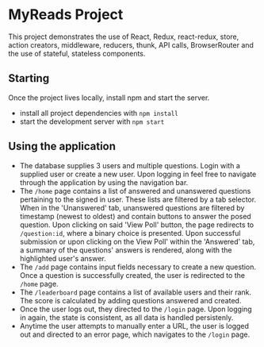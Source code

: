 # MyReads Project

This project demonstrates the use of React, Redux, react-redux, store,  action creators, middleware, reducers, thunk, API calls, BrowserRouter and the use of stateful, stateless components.

## Starting

Once the project lives locally, install npm and start the server.

* install all project dependencies with `npm install`
* start the development server with `npm start`

## Using the application

* The database supplies 3 users and multiple questions. Login with a supplied user or create a new user. Upon logging in feel free to navigate through the application by using the navigation bar.
* The `/home` page contains a list of answered and unanswered questions pertaining to the signed in user. These lists are filtered by a tab selector. When in the 'Unanswered' tab, unanswered questions are filtered by timestamp (newest to oldest) and contain buttons to answer the posed question. Upon clicking on said 'View Poll' button, the page redirects to `/question:id`, where a binary choice is presented. Upon successful submission or upon clicking on the View Poll' within the 'Answered' tab, a summary of the questions' answers is rendered, along with the highlighted user's answer.
* The `/add` page contains input fields necessary to create a new question. Once a question is successfully created, the user is redirected to the `/home` page.
* The `/leaderboard` page contains a list of available users and their rank. The score is calculated by adding questions answered and created.
* Once the user logs out, they directed to the `/login` page. Upon logging in again, the state is consistent, as all data is handled persistenly.
* Anytime the user attempts to manually enter a URL, the user is logged out and directed to an error page, which navigates to the `/login` page.